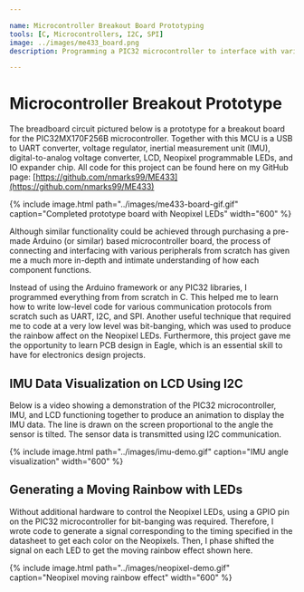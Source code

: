 ```yaml
---

name: Microcontroller Breakout Board Prototyping
tools: [C, Microcontrollers, I2C, SPI]
image: ../images/me433_board.png
description: Programming a PIC32 microcontroller to interface with various peripherals from scratch

---
```


# Microcontroller Breakout Prototype

The breadboard circuit pictured below is a prototype for a breakout board for the PIC32MX170F256B microcontroller.
Together with this MCU is a USB to UART converter, voltage regulator, inertial measurement unit (IMU),
digital-to-analog voltage converter, LCD, Neopixel programmable LEDs, and IO expander chip. All code
for this project can be found here on my GitHub page: [https://github.com/nmarks99/ME433](https://github.com/nmarks99/ME433)

{% include image.html path="../images/me433-board-gif.gif" caption="Completed prototype board with Neopixel LEDs" width="600" %}

Although similar functionality could be achieved through purchasing a pre-made Arduino (or similar) based
microcontroller board, the process of connecting and interfacing with various peripherals from scratch has
given me a much more in-depth and intimate understanding of how each component functions.

Instead of using the Arduino framework or any PIC32 libraries, I programmed everything from from scratch in C.
This helped me to learn how to write low-level code for various communication protocols from scratch such as
UART, I2C, and SPI. Another useful technique that required me to code at a very low level was bit-banging,
which was used to produce the rainbow affect on the Neopixel LEDs. Furthermore, this project gave me the
opportunity to learn PCB design in Eagle, which is an essential skill to have for electronics design projects. 

## IMU Data Visualization on LCD Using I2C
Below is a video showing a demonstration of the PIC32 microcontroller, IMU, and LCD functioning together to
produce an animation to display the IMU data.
The line is drawn on the screen proportional to the angle the sensor is tilted.
The sensor data is transmitted using I2C communication. 

{% include image.html path="../images/imu-demo.gif" caption="IMU angle visualization" width="600" %}

## Generating a Moving Rainbow with LEDs
Without additional hardware to control the Neopixel LEDs, using a GPIO pin on the PIC32 microcontroller
for bit-banging was required. Therefore, I wrote code to generate a signal corresponding to the timing
specified in the datasheet to get each color on the Neopixels. Then, I phase shifted the signal on each
LED to get the moving rainbow effect shown here.

{% include image.html path="../images/neopixel-demo.gif" caption="Neopixel moving rainbow effect" width="600" %}
